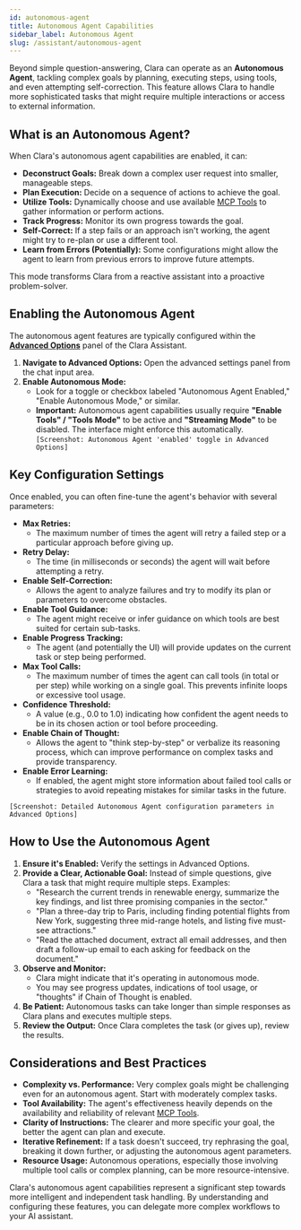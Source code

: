 ```yaml
---
id: autonomous-agent
title: Autonomous Agent Capabilities
sidebar_label: Autonomous Agent
slug: /assistant/autonomous-agent
---
```


Beyond simple question-answering, Clara can operate as an **Autonomous Agent**, tackling complex goals by planning, executing steps, using tools, and even attempting self-correction. This feature allows Clara to handle more sophisticated tasks that might require multiple interactions or access to external information.

## What is an Autonomous Agent?

When Clara's autonomous agent capabilities are enabled, it can:

*   **Deconstruct Goals:** Break down a complex user request into smaller, manageable steps.
*   **Plan Execution:** Decide on a sequence of actions to achieve the goal.
*   **Utilize Tools:** Dynamically choose and use available [MCP Tools](./mcp-tools.md) to gather information or perform actions.
*   **Track Progress:** Monitor its own progress towards the goal.
*   **Self-Correct:** If a step fails or an approach isn't working, the agent might try to re-plan or use a different tool.
*   **Learn from Errors (Potentially):** Some configurations might allow the agent to learn from previous errors to improve future attempts.

This mode transforms Clara from a reactive assistant into a proactive problem-solver.

## Enabling the Autonomous Agent

The autonomous agent features are typically configured within the **[Advanced Options](./advanced-options.md)** panel of the Clara Assistant.

1.  **Navigate to Advanced Options:** Open the advanced settings panel from the chat input area.
2.  **Enable Autonomous Mode:**
    *   Look for a toggle or checkbox labeled "Autonomous Agent Enabled," "Enable Autonomous Mode," or similar.
    *   **Important:** Autonomous agent capabilities usually require **"Enable Tools" / "Tools Mode"** to be active and **"Streaming Mode"** to be disabled. The interface might enforce this automatically.
    `[Screenshot: Autonomous Agent 'enabled' toggle in Advanced Options]`

## Key Configuration Settings

Once enabled, you can often fine-tune the agent's behavior with several parameters:

*   **Max Retries:**
    *   The maximum number of times the agent will retry a failed step or a particular approach before giving up.
*   **Retry Delay:**
    *   The time (in milliseconds or seconds) the agent will wait before attempting a retry.
*   **Enable Self-Correction:**
    *   Allows the agent to analyze failures and try to modify its plan or parameters to overcome obstacles.
*   **Enable Tool Guidance:**
    *   The agent might receive or infer guidance on which tools are best suited for certain sub-tasks.
*   **Enable Progress Tracking:**
    *   The agent (and potentially the UI) will provide updates on the current task or step being performed.
*   **Max Tool Calls:**
    *   The maximum number of times the agent can call tools (in total or per step) while working on a single goal. This prevents infinite loops or excessive tool usage.
*   **Confidence Threshold:**
    *   A value (e.g., 0.0 to 1.0) indicating how confident the agent needs to be in its chosen action or tool before proceeding.
*   **Enable Chain of Thought:**
    *   Allows the agent to "think step-by-step" or verbalize its reasoning process, which can improve performance on complex tasks and provide transparency.
*   **Enable Error Learning:**
    *   If enabled, the agent might store information about failed tool calls or strategies to avoid repeating mistakes for similar tasks in the future.

`[Screenshot: Detailed Autonomous Agent configuration parameters in Advanced Options]`

## How to Use the Autonomous Agent

1.  **Ensure it's Enabled:** Verify the settings in Advanced Options.
2.  **Provide a Clear, Actionable Goal:** Instead of simple questions, give Clara a task that might require multiple steps. Examples:
    *   "Research the current trends in renewable energy, summarize the key findings, and list three promising companies in the sector."
    *   "Plan a three-day trip to Paris, including finding potential flights from New York, suggesting three mid-range hotels, and listing five must-see attractions."
    *   "Read the attached document, extract all email addresses, and then draft a follow-up email to each asking for feedback on the document."
3.  **Observe and Monitor:**
    *   Clara might indicate that it's operating in autonomous mode.
    *   You may see progress updates, indications of tool usage, or "thoughts" if Chain of Thought is enabled.
4.  **Be Patient:** Autonomous tasks can take longer than simple responses as Clara plans and executes multiple steps.
5.  **Review the Output:** Once Clara completes the task (or gives up), review the results.

## Considerations and Best Practices

*   **Complexity vs. Performance:** Very complex goals might be challenging even for an autonomous agent. Start with moderately complex tasks.
*   **Tool Availability:** The agent's effectiveness heavily depends on the availability and reliability of relevant [MCP Tools](./mcp-tools.md).
*   **Clarity of Instructions:** The clearer and more specific your goal, the better the agent can plan and execute.
*   **Iterative Refinement:** If a task doesn't succeed, try rephrasing the goal, breaking it down further, or adjusting the autonomous agent parameters.
*   **Resource Usage:** Autonomous operations, especially those involving multiple tool calls or complex planning, can be more resource-intensive.

Clara's autonomous agent capabilities represent a significant step towards more intelligent and independent task handling. By understanding and configuring these features, you can delegate more complex workflows to your AI assistant.
